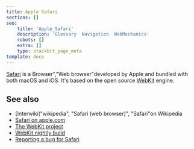 ```yaml
---
title: Apple Safari
sections: []
seo:
    title: 'Apple_Safari'
    description: 'Glossary  Navigation  WebMechanics'
    robots: []
    extra: []
    type: stackbit_page_meta
template: docs
---
```


[Safari](https://www.apple.com/safari/) is a Browser","Web browser"developed by Apple and bundled with both macOS and iOS. It's based on the open source [WebKit](https://webkit.org/) engine.

## See also

- [Interwiki("wikipedia", "Safari (web browser)", "Safari"on Wikipedia
- [Safari on apple.com](https://www.apple.com/safari/)
- [The WebKit project](https://webkit.org/)
- [WebKit nightly build](https://nightly.webkit.org/)
- [Reporting a bug for Safari](https://bugs.webkit.org/)
